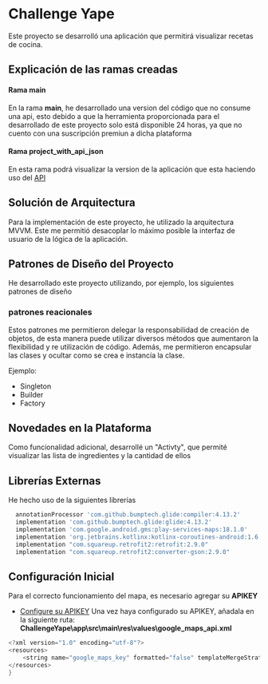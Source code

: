 
# Challenge Yape
Este proyecto se desarrolló una aplicación que permitirá visualizar recetas de cocina. 

## Explicación de las ramas creadas
#### Rama **main**
En la rama **main**, he desarrollado una version del código que no consume una api, esto debido a que la herramienta proporcionada para el desarrollado de este proyecto solo está disponible 24 horas, ya que no cuento con una suscripción premiun a dicha plataforma
#### Rama **project_with_api_json**
En esta rama podrá visualizar la version
de la aplicación que esta haciendo uso del [API](https://demo3732690.mockable.io/yapechallenge)

## Solución de Arquitectura
Para la implementación de este proyecto, he utilizado la arquitectura MVVM. Este me permitió desacoplar lo máximo posible la interfaz de usuario de la lógica de la aplicación.

## Patrones de Diseño del Proyecto
He desarrollado este proyecto utilizando, por ejemplo, los siguientes patrones de diseño

### patrones reacionales 
Estos patrones me permitieron delegar la responsabilidad de creación de objetos, de esta manera puede utilizar diversos métodos que aumentaron la flexibilidad y re utilización de código.
Además, me permitieron encapsular las clases y ocultar como se crea e instancía la clase.

Ejemplo:

- Singleton
- Builder
- Factory

## Novedades en la Plataforma
Como funcionalidad adicional, desarrollé un "Activty", que permité visualizar las lista de ingredientes y la cantidad de ellos

## Librerías Externas

He hecho uso de la siguientes librerías

```bash
  annotationProcessor 'com.github.bumptech.glide:compiler:4.13.2'
  implementation 'com.github.bumptech.glide:glide:4.13.2'
  implementation 'com.google.android.gms:play-services-maps:18.1.0'
  implementation 'org.jetbrains.kotlinx:kotlinx-coroutines-android:1.6.1'
  implementation "com.squareup.retrofit2:retrofit:2.9.0"
  implementation "com.squareup.retrofit2:converter-gson:2.9.0"
```

## Configuración Inicial
Para el correcto funcionamiento del mapa, es necesario agregar su **APIKEY**
- [Configure su APIKEY](https://cloud.google.com/?utm_source=google&utm_medium=cpc&utm_campaign=latam-PE-all-es-dr-BKWS-all-all-trial-e-dr-1011454-LUAC0010196&utm_content=text-ad-none-any-DEV_c-CRE_512364917036-ADGP_Hybrid%20%7C%20BKWS%20-%20EXA%20%7C%20Txt%20~%20GCP_General-KWID_43700062784667371-kwd-301173107424&utm_term=KW_google%20cloud-ST_Google%20Cloud&gclid=CjwKCAjwsMGYBhAEEiwAGUXJaR_BapHKSXcxSmp7RVYItmH1yieJrnxmDZnZNTe3avGCGgLaK0bgphoCkj4QAvD_BwE&gclsrc=aw.ds)
Una vez haya configurado su APIKEY, añadala en la siguiente ruta: **ChallengeYape\app\src\main\res\values\google_maps_api.xml**
```kotlin
<?xml version="1.0" encoding="utf-8"?>
<resources>
    <string name="google_maps_key" formatted="false" templateMergeStrategy="preserve" translatable="false">AÑADIR AQUÍ SU APIKEY</string>
</resources>
}
```
